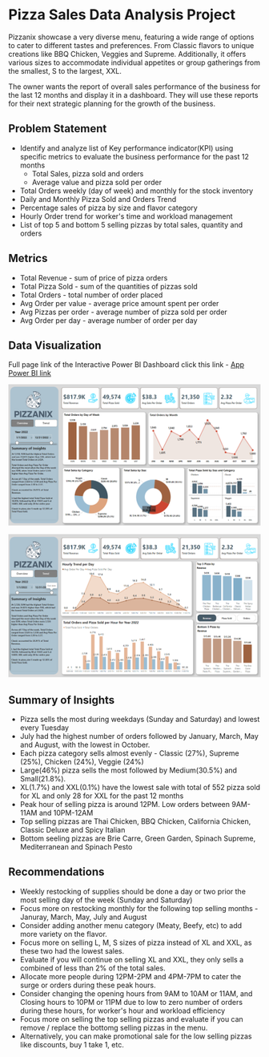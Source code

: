 # Pizza Sales Data Analysis Project

Pizzanix showcase a very diverse menu, featuring a wide range of options to cater to different tastes and preferences. From Classic flavors to unique creations like BBQ Chicken, Veggies and Supreme. Additionally, it offers various sizes to accommodate individual appetites or group gatherings from the smallest, S to the largest, XXL. 

The owner wants the report of overall sales performance of the business for the last 12 months and display it in a dashboard. They will use these reports for their next strategic planning for the growth of the business.

## Problem Statement

- Identify and analyze list of Key performance indicator(KPI) using specific metrics to evaluate the business performance for the past 12 months
  - Total Sales, pizza sold and orders
  - Average value and pizza sold per order
- Total Orders weekly (day of week) and monthly for the stock inventory
- Daily and Monthly Pizza Sold and Orders Trend
- Percentage sales of pizza by size and flavor category
- Hourly Order trend for worker's time and workload management
- List of top 5 and bottom 5 selling pizzas by total sales, quantity and orders

## Metrics
- Total Revenue - sum of price of pizza orders
- Total Pizza Sold - sum of the quantities of pizzas sold 
- Total Orders - total number of order placed
- Avg Order per value - average price amount spent per order
- Avg Pizzas per order - average number of pizza sold per order
- Avg Order per day - average number of order per day

## Data Visualization
Full page link of the Interactive Power BI Dashboard click this link - [App Power BI link](https://app.powerbi.com/reportEmbed?reportId=bff43e67-df8a-45ab-b829-2daf0a4da340&autoAuth=true&ctid=a4e78b81-874a-4832-88f0-12bd163108f4)

![Pizza_sales_Dashboard](pizza_sales_DB_ss_1.PNG)

![Pizza_sales_Dashboard](pizza_sales_DB_ss_2.PNG)


## Summary of Insights

  - Pizza sells the most during weekdays (Sunday and Saturday) and lowest every Tuesday
  - July had the highest number of orders followed by January, March, May and August, with the lowest in October.
  - Each pizza category sells almost evenly - Classic (27%), Supreme (25%), Chicken (24%), Veggie (24%)
  - Large(46%) pizza sells the most followed by Medium(30.5%) and Small(21.8%).
  - XL(1.7%) and XXL(0.1%) have the lowest sale with total of 552 pizza sold for XL and only 28 for XXL for the past 12 months
  - Peak hour of selling pizza is around 12PM. Low orders between 9AM-11AM and 10PM-12AM
  - Top selling pizzas are Thai Chicken, BBQ Chicken, California Chicken, Classic Deluxe and Spicy Italian
  - Bottom seeling pizzas are Brie Carre, Green Garden, Spinach Supreme, Mediterranean and Spinach Pesto

## Recommendations

  - Weekly restocking of supplies should be done a day or two prior the most selling day of the week (Sunday and Saturday)
  - Focus more on restocking monthly for the following top selling months - Januray, March, May, July and August
  - Consider adding another menu category (Meaty, Beefy, etc) to add more variety on the flavor.
  - Focus more on selling L, M, S sizes of pizza instead of XL and XXL, as these two had the lowest sales.
  - Evaluate if you will continue on selling XL and XXL, they only sells a combined of less than 2% of the total sales.
  - Allocate more people during 12PM-2PM and 4PM-7PM to cater the surge or orders during these peak hours.
  - Consider changing the opening hours from 9AM to 10AM or 11AM, and Closing hours to 10PM or 11PM due to low to zero number of orders during these hours, for worker's hour and workload efficiency
  - Focus more on selling the top selling pizzas and evaluate if you can remove / replace the bottomg selling pizzas in the menu.
  - Alternatively, you can make promotional sale for the low selling pizzas like discounts, buy 1 take 1, etc.
